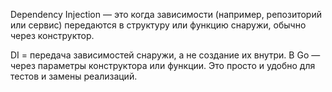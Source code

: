 Dependency Injection — это когда зависимости (например, репозиторий или сервис) передаются в структуру или функцию снаружи, обычно через конструктор. 

DI = передача зависимостей снаружи, а не создание их внутри.
В Go — через параметры конструктора или функции.
Это просто и удобно для тестов и замены реализаций.